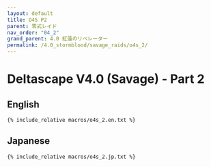 ```yaml
---
layout: default
title: O4S P2
parent: 零式レイド
nav_order: "04_2"
grand_parent: 4.0 紅蓮のリベレーター
permalink: /4.0_stormblood/savage_raids/o4s_2/
---
```


# Deltascape V4.0 (Savage) - Part 2

## English
```
{% include_relative macros/o4s_2.en.txt %}
```

## Japanese
```
{% include_relative macros/o4s_2.jp.txt %}
```